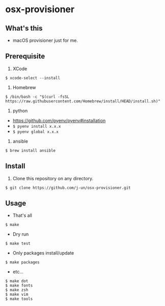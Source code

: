 # osx-provisioner

## What's this
* macOS provisioner just for me.

## Prerequisite
1. XCode
```
$ xcode-select --install
```

1. Homebrew
```
$ /bin/bash -c "$(curl -fsSL https://raw.githubusercontent.com/Homebrew/install/HEAD/install.sh)"
```

1. python
* https://github.com/pyenv/pyenv#installation
* `$ pyenv install x.x.x`
* `$ pyenv global x.x.x`

1. ansible
```
$ brew install ansible
```

## Install
1. Clone this repository on any directory.
```
$ git clone https://github.com/j-un/osx-provisioner.git
```

## Usage
* That's all
```
$ make
```

* Dry run
```
$ make test
```

* Only packages install/update
```
$ make packages
```

* etc...
```
$ make dot
$ make fonts
$ make zsh
$ make vim
$ make tools
```
